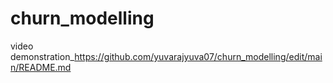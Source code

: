 # churn_modelling
video demonstration_https://github.com/yuvarajyuva07/churn_modelling/edit/main/README.md
